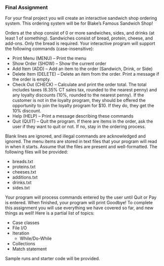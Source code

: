 ### Final Assignment

For your final project you will create an interactive sandwich shop ordering system. This ordering system will be for Blake’s Famous Sandwich Shop!

Orders at the shop consist of 0 or more sandwiches, sides, and drinks (at least 1 of something). Sandwiches consist of bread, protein, cheese, and add-ons. Only the bread is required. Your interactive program will support the following commands (case-insensitive):
- Print Menu (MENU) – Print the menu
- Show Order (SHOW) – Show the current order
- Add Item (ADD) – Add an item to the order (Sandwich, Drink, or Side)
- Delete Item (DELETE) – Delete an item from the order. Print a message if the order is empty.
- Check Out (CHECK) – Calculate and print the order total. The total includes taxes (6.35% CT sales tax, rounded to the nearest penny) and any loyalty discounts (10%, rounded to the nearest penny). If the customer is not in the loyalty program, they should be offered the opportunity to join the loyalty program for $10. If they do, they get the 10% discount.
- Help (HELP) – Print a message describing these commands
- Quit (QUIT) – Quit the program. If there are items in the order, ask the user if they want to quit or not. If no, stay in the ordering process.

Blank lines are ignored, and illegal commands are acknowledged and ignored. The menu items are stored in text files that your program will read in when it starts. Assume that the files are present and well-formatted. The following files will be provided:
- breads.txt
- proteins.txt
- cheeses.txt
- additions.txt
- drinks.txt
- sides.txt

Your program will process commands entered by the user until Quit or Pay is entered. When finished, your program will print Goodbye! To complete this assignment you will use everything we have covered so far, and new things as well! Here is a partial list of topics:
- Case classes
- File I/O
- Iteration
    - While/Do-While
- Collections
- Match statement

Sample runs and starter code will be provided.